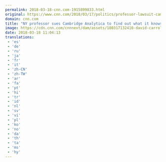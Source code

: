 ```yaml
---
permalink: 2018-03-18-cnn.com-1915899833.html
original: https://www.cnn.com/2018/03/17/politics/professor-lawsuit-cambridge-analytica/index.html
domain: cnn.com
title: "NY professor sues Cambridge Analytica to find out what it knows about him"
image: https://cdn.cnn.com/cnnnext/dam/assets/180317132410-david-carroll-parsons-school-of-design-super-tease.jpg
date: 2018-03-18 11:04:13
translations: 
 - 'es'
 - 'de'
 - 'ru'
 - 'ja'
 - 'fr'
 - 'it'
 - 'zh-CN'
 - 'zh-TW'
 - 'ar'
 - 'fa'
 - 'pt'
 - 'hi'
 - 'tr'
 - 'id'
 - 'nl'
 - 'sv'
 - 'vi'
 - 'pl'
 - 'ko'
 - 'no'
 - 'da'
 - 'th'
 - 'ta'
 - 'ms'
 - 'hy'
---
```


